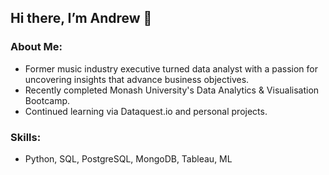 ## Hi there, I’m Andrew 👋

### About Me:
 - Former music industry executive turned data analyst with a passion for uncovering insights that advance business objectives.
 - Recently completed Monash University's Data Analytics & Visualisation Bootcamp. 
 - Continued learning via Dataquest.io and personal projects.

### Skills:
- Python, SQL, PostgreSQL, MongoDB, Tableau, ML


<!---
amcl11/amcl11 is a ✨ special ✨ repository because its `README.md` (this file) appears on your GitHub profile.
You can click the Preview link to take a look at your changes.
--->
